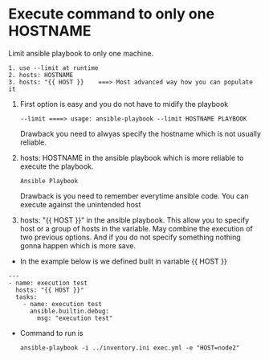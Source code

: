 # Execute command to only one HOSTNAME
Limit ansible playbook to only one machine. 
    
    1. use --limit at runtime
    2. hosts: HOSTNAME
    3. hosts: "{{ HOST }}    ===> Most advanced way how you can populate it

1. First option is easy and you do not have to midify the playbook
    ```
    --limit ====> usage: ansible-playbook --limit HOSTNAME PLAYBOOK
    ```
   Drawback you need to alwyas specify the hostname which is not usually reliable.

2. hosts: HOSTNAME in the ansible playbook which is more reliable to execute the playbook.
    ```
    Ansible Playbook
    ```
    Drawback is you need to remember everytime ansible code. You can execute against the unintended host

3. hosts: "{{ HOST }}" in the ansible playbook. This allow you to specify host or a group of hosts in the variable. May combine the execution of two previous options. And if you do not specify something nothing gonna happen which is more save. 
- In the example below is we defined built in variable {{ HOST }}
```
---
- name: execution test
  hosts: "{{ HOST }}"
  tasks:
    - name: execution test
      ansible.builtin.debug:
        msg: "execution test"
```
- Command to run is 
    ```
    ansible-playbook -i ../inventory.ini exec.yml -e "HOST=node2"
    ```
